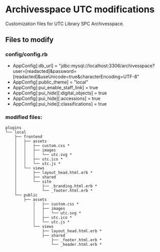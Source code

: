 # Archivesspace UTC modifications
Customization files for UTC Library SPC Archivesspace.

## Files to modify
### config/config.rb
- AppConfig[:db_url] = "jdbc:mysql://localhost:3306/archivesspace?user=[readacted]&password=[readacted]&useUnicode=true&characterEncoding=UTF-8"
- AppConfig[:public_theme] = "local"
- AppConfig[:pui_enable_staff_link] = true
- AppConfig[:pui_hide][:digital_objects] = true
- AppConfig[:pui_hide][:accessions] = true
- AppConfig[:pui_hide][:classifications] = true
### modified files:
```
plugins
└── local
    ├── frontend
    │   ├── assets
    │   │   ├── custom.css *
    │   │   ├── images
    │   │   │   └── utc.svg *
    │   │   ├── utc.ico *
    │   │   └── utc.js *
    │   └── views
    │       ├── layout_head.html.erb *
    │       ├── shared
    │       └── site
    │           ├── _branding.html.erb *
    │           └── _footer.html.erb *
    └── public
        ├── assets
            │   ├── custom.css *
            │   ├── images
            │   │   └── utc.svg *
            │   ├── utc.ico *
            │   └── utc.js *
            └── views
                ├── layout_head.html.erb *
                ├── shared
                    ├── _footer.html.erb *
                    └── _header.html.erb *
```
